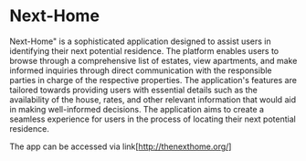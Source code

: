 # **Next-Home**
Next-Home" is a sophisticated application designed to assist users in identifying their next potential residence. The platform enables users to browse through a comprehensive list of estates, view apartments, and make informed inquiries through direct communication with the responsible parties in charge of the respective properties. The application's features are tailored towards providing users with essential details such as the availability of the house, rates, and other relevant information that would aid in making well-informed decisions. The application aims to create a seamless experience for users in the process of locating their next potential residence.

The app can be accessed via 
link[http://thenexthome.org/]
